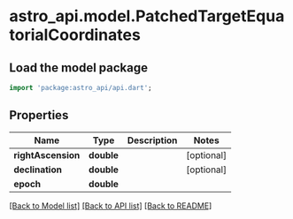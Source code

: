 # astro_api.model.PatchedTargetEquatorialCoordinates

## Load the model package
```dart
import 'package:astro_api/api.dart';
```

## Properties
Name | Type | Description | Notes
------------ | ------------- | ------------- | -------------
**rightAscension** | **double** |  | [optional] 
**declination** | **double** |  | [optional] 
**epoch** | **double** |  | 

[[Back to Model list]](../README.md#documentation-for-models) [[Back to API list]](../README.md#documentation-for-api-endpoints) [[Back to README]](../README.md)


